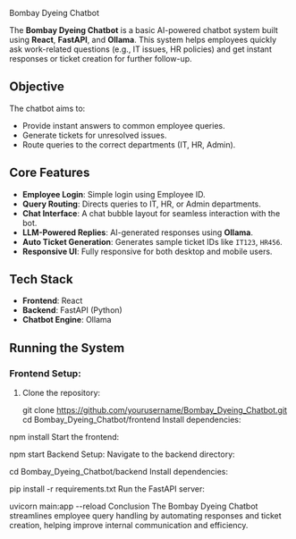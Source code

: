Bombay Dyeing Chatbot

The **Bombay Dyeing Chatbot** is a basic AI-powered chatbot system built using **React**, **FastAPI**, and **Ollama**. This system helps employees quickly ask work-related questions (e.g., IT issues, HR policies) and get instant responses or ticket creation for further follow-up.

## Objective

The chatbot aims to:
- Provide instant answers to common employee queries.
- Generate tickets for unresolved issues.
- Route queries to the correct departments (IT, HR, Admin).

## Core Features

- **Employee Login**: Simple login using Employee ID.
- **Query Routing**: Directs queries to IT, HR, or Admin departments.
- **Chat Interface**: A chat bubble layout for seamless interaction with the bot.
- **LLM-Powered Replies**: AI-generated responses using **Ollama**.
- **Auto Ticket Generation**: Generates sample ticket IDs like `IT123`, `HR456`.
- **Responsive UI**: Fully responsive for both desktop and mobile users.

## Tech Stack

- **Frontend**: React
- **Backend**: FastAPI (Python)
- **Chatbot Engine**: Ollama

## Running the System

### Frontend Setup:
1. Clone the repository:
   
   git clone https://github.com/yourusername/Bombay_Dyeing_Chatbot.git
   cd Bombay_Dyeing_Chatbot/frontend
Install dependencies:


npm install
Start the frontend:


npm start
Backend Setup:
Navigate to the backend directory:


cd Bombay_Dyeing_Chatbot/backend
Install dependencies:


pip install -r requirements.txt
Run the FastAPI server:


uvicorn main:app --reload
Conclusion
The Bombay Dyeing Chatbot streamlines employee query handling by automating responses and ticket creation, helping improve internal communication and efficiency.
